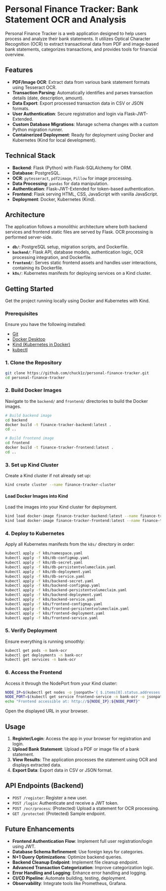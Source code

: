 # Personal Finance Tracker: Bank Statement OCR and Analysis

Personal Finance Tracker is a web application designed to help users process and analyze their bank statements. It utilizes Optical Character Recognition (OCR) to extract transactional data from PDF and image-based bank statements, categorizes transactions, and provides tools for financial overview.

## Features

- **PDF/Image OCR**: Extract data from various bank statement formats using Tesseract OCR.
- **Transaction Parsing**: Automatically identifies and parses transaction details (date, description, amount).
- **Data Export**: Export processed transaction data in CSV or JSON formats.
- **User Authentication**: Secure registration and login via Flask-JWT-Extended.
- **Custom Database Migrations**: Manage schema changes with a custom Python migration runner.
- **Containerized Deployment**: Ready for deployment using Docker and Kubernetes (Kind for local development).

## Technical Stack

- **Backend**: Flask (Python) with Flask-SQLAlchemy for ORM.
- **Database**: PostgreSQL.
- **OCR**: `pytesseract`, `pdf2image`, `Pillow` for image processing.
- **Data Processing**: `pandas` for data manipulation.
- **Authentication**: Flask-JWT-Extended for token-based authentication.
- **Frontend**: Flask serving HTML, CSS, JavaScript with vanilla JavaScript.
- **Deployment**: Docker, Kubernetes (Kind).

## Architecture

The application follows a monolithic architecture where both backend services and frontend static files are served by Flask. OCR processing is performed server-side.

- **`db/`**: PostgreSQL setup, migration scripts, and Dockerfile.
- **`backend/`**: Flask API, database models, authentication logic, OCR processing integration, and Dockerfile.
- **`frontend/`**: Serves static frontend assets and handles user interactions, containing its Dockerfile.
- **`k8s/`**: Kubernetes manifests for deploying services on a Kind cluster.

## Getting Started

Get the project running locally using Docker and Kubernetes with Kind.
### Prerequisites

Ensure you have the following installed:

- [Git](https://git-scm.com/book/en/v2/Getting-Started-Installing-Git)
- [Docker Desktop](https://www.docker.com/products/docker-desktop)
- [Kind (Kubernetes in Docker)](https://kind.sigs.k8s.io/docs/user/quick-start/#installation)
- [kubectl](https://kubernetes.io/docs/tasks/tools/install-kubectl/)

### 1. Clone the Repository

```bash
git clone https://github.com/chuck1z/personal-finance-tracker.git
cd personal-finance-tracker
```

### 2. Build Docker Images

Navigate to the `backend/` and `frontend/` directories to build the Docker images.
```bash
# Build backend image
cd backend
docker build -t finance-tracker-backend:latest .
cd ..

# Build frontend image
cd frontend
docker build -t finance-tracker-frontend:latest .
cd ..
```

### 3. Set up Kind Cluster

Create a Kind cluster if not already set up:
```bash
kind create cluster --name finance-tracker-cluster
```

#### Load Docker Images into Kind

Load the images into your Kind cluster for deployment.
```bash
kind load docker-image finance-tracker-backend:latest --name finance-tracker-cluster
kind load docker-image finance-tracker-frontend:latest --name finance-tracker-cluster
```

### 4. Deploy to Kubernetes

Apply all Kubernetes manifests from the `k8s/` directory in order:
```bash
kubectl apply -f k8s/namespace.yaml
kubectl apply -f k8s/db-configmap.yaml
kubectl apply -f k8s/db-secret.yaml
kubectl apply -f k8s/db-persistentvolumeclaim.yaml
kubectl apply -f k8s/db-deployment.yaml
kubectl apply -f k8s/db-service.yaml
kubectl apply -f k8s/backend-secret.yaml
kubectl apply -f k8s/backend-configmap.yaml
kubectl apply -f k8s/backend-persistentvolumeclaim.yaml
kubectl apply -f k8s/backend-deployment.yaml
kubectl apply -f k8s/backend-service.yaml
kubectl apply -f k8s/frontend-configmap.yaml
kubectl apply -f k8s/frontend-persistentvolumeclaim.yaml
kubectl apply -f k8s/frontend-deployment.yaml
kubectl apply -f k8s/frontend-service.yaml
```

### 5. Verify Deployment

Ensure everything is running smoothly:
```bash
kubectl get pods -n bank-ocr
kubectl get deployments -n bank-ocr
kubectl get services -n bank-ocr
```

### 6. Access the Frontend

Access it through the NodePort from your Kind cluster:
```bash
NODE_IP=$(kubectl get nodes -o jsonpath='{ $.items[0].status.addresses[?(@.type=="InternalIP")].address }')
NODE_PORT=$(kubectl get service frontend-service -n bank-ocr -o jsonpath='{ .spec.ports[0].nodePort }')
echo "Frontend accessible at: http://${NODE_IP}:${NODE_PORT}"
```

Open the displayed URL in your browser.

## Usage

1. **Register/Login**: Access the app in your browser for registration and login.
2. **Upload Bank Statement**: Upload a PDF or image file of a bank statement.
3. **View Results**: The application processes the statement using OCR and displays extracted data.
4. **Export Data**: Export data in CSV or JSON format.

## API Endpoints (Backend)

- `POST /register`: Register a new user.
- `POST /login`: Authenticate and receive a JWT token.
- `POST /ocr/process`: (Protected) Upload a statement for OCR processing.
- `GET /protected`: (Protected) Sample endpoint.

## Future Enhancements

- **Frontend Authentication Flow**: Implement full user registration/login using JWT.
- **Database Schema Refinement**: Use foreign keys for categories.
- **N+1 Query Optimizations**: Optimize backend queries.
- **Backend Cleanup Endpoint**: Implement file cleanup endpoint.
- **Advanced Transaction Categorization**: Improve categorization logic.
- **Error Handling and Logging**: Enhance error handling and logging.
- **CI/CD Pipeline**: Automate building, testing, deployment.
- **Observability**: Integrate tools like Prometheus, Grafana.

